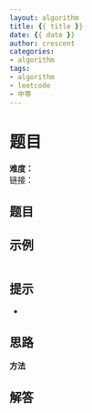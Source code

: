 ```yaml
---
layout: algorithm
title: {{ title }}
date: {{ date }}
author: crescent
categories: 
- algorithm
tags:
- algorithm
- leetcode
- 中等
---
```

# 题目
**难度：**  
链接：
## 题目


## 示例
```

```

## 提示
+ 

## 思路
**方法**  


## 解答
```

```